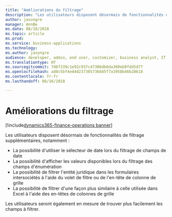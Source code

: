 ```yaml
---
title: "Améliorations du filtrage"
description: "Les utilisateurs disposent désormais de fonctionnalités de filtrage supplémentaires dans Finance and Operations."
author: jasongre
manager: AnnBe
ms.date: 08/10/2018
ms.topic: article
ms.prod: 
ms.service: business-applications
ms.technology: 
ms.author: jasongre
audience: developer, admin, end user, customizer, business analyst, IT pro
ms.translationtype: HT
ms.sourcegitcommit: 7d6f339c1e92c937c47306db6da360eb8fdd5d77
ms.openlocfilehash: ad8c5bf4e44d237305736845f7a3958b46b28618
ms.contentlocale: fr-fr
ms.lasthandoff: 08/16/2018

---
```


# <a name="filtering-enhancements"></a>Améliorations du filtrage

[!include[dynamics365-finance-operations banner](../includes/dynamics365-finance-operations.md)]

Les utilisateurs disposent désormais de fonctionnalités de filtrage supplémentaires, notamment : 
- La possibilité d'utiliser le sélecteur de date lors du filtrage de champs de date
- La possibilité d'afficher les valeurs disponibles lors du filtrage des champs d'énumération
- La possibilité de filtrer l'entité juridique dans les formulaires intersociétés à l'aide du volet de filtre ou de l'en-tête de colonne de grille
- La possibilité de filtrer d'une façon plus similaire à celle utilisée dans Excel à l'aide des en-têtes de colonnes de grille

Les utilisateurs seront également en mesure de trouver plus facilement les champs à filtrer.

